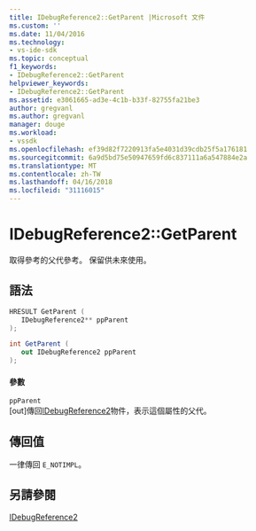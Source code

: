 ```yaml
---
title: IDebugReference2::GetParent |Microsoft 文件
ms.custom: ''
ms.date: 11/04/2016
ms.technology:
- vs-ide-sdk
ms.topic: conceptual
f1_keywords:
- IDebugReference2::GetParent
helpviewer_keywords:
- IDebugReference2::GetParent
ms.assetid: e3061665-ad3e-4c1b-b33f-82755fa21be3
author: gregvanl
ms.author: gregvanl
manager: douge
ms.workload:
- vssdk
ms.openlocfilehash: ef39d82f7220913fa5e4031d39cdb25f5a176181
ms.sourcegitcommit: 6a9d5bd75e50947659fd6c837111a6a547884e2a
ms.translationtype: MT
ms.contentlocale: zh-TW
ms.lasthandoff: 04/16/2018
ms.locfileid: "31116015"
---
```

# <a name="idebugreference2getparent"></a>IDebugReference2::GetParent
取得參考的父代參考。 保留供未來使用。  
  
## <a name="syntax"></a>語法  
  
```cpp  
HRESULT GetParent (   
   IDebugReference2** ppParent  
);  
```  
  
```csharp  
int GetParent (   
   out IDebugReference2 ppParent  
);  
```  
  
#### <a name="parameters"></a>參數  
 `ppParent`  
 [out]傳回[IDebugReference2](../../../extensibility/debugger/reference/idebugreference2.md)物件，表示這個屬性的父代。  
  
## <a name="return-value"></a>傳回值  
 一律傳回 `E_NOTIMPL`。  
  
## <a name="see-also"></a>另請參閱  
 [IDebugReference2](../../../extensibility/debugger/reference/idebugreference2.md)